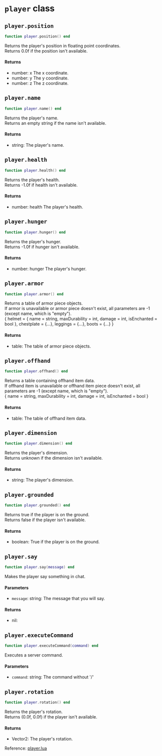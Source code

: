 # `player` class



## `player.position`
```lua
function player.position() end
```
Returns the player's position in floating point coordinates.  
Returns 0.0f if the position isn't available.

#### Returns
- number: x The x coordinate.
- number: y The y coordinate.
- number: z The z coordinate.

## `player.name`
```lua
function player.name() end
```
Returns the player's name.  
Returns an empty string if the name isn't available.

#### Returns
- string: The player's name.

## `player.health`
```lua
function player.health() end
```
Returns the player's health.  
Returns -1.0f if health isn't available.

#### Returns
- number: health The player's health.

## `player.hunger`
```lua
function player.hunger() end
```
Returns the player's hunger.  
Returns -1.0f if hunger isn't available.

#### Returns
- number: hunger The player's hunger.

## `player.armor`
```lua
function player.armor() end
```
Returns a table of armor piece objects.  
If armor is unavailable or armor piece doesn't exist, all parameters are -1 (except name, which is "empty").  
{ helmet = { name = string, maxDurability = int, damage = int, isEnchanted = bool }, chestplate = {...}, leggings = {...}, boots = {...} }

#### Returns
- table: The table of armor piece objects.

## `player.offhand`
```lua
function player.offhand() end
```
Returns a table containing offhand item data.  
If offhand item is unavailable or offhand item piece doesn't exist, all parameters are -1 (except name, which is "empty").  
{ name = string, maxDurability = int, damage = int, isEnchanted = bool }

#### Returns
- table: The table of offhand item data.

## `player.dimension`
```lua
function player.dimension() end
```
Returns the player's dimension.  
Returns unknown if the dimension isn't available.

#### Returns
- string: The player's dimension.

## `player.grounded`
```lua
function player.grounded() end
```
Returns true if the player is on the ground.  
Returns false if the player isn't available.

#### Returns
- boolean: True if the player is on the ground.

## `player.say`
```lua
function player.say(message) end
```
Makes the player say something in chat.

#### Parameters
- `message`: string: The message that you will say.
#### Returns
- nil: 

## `player.executeCommand`
```lua
function player.executeCommand(command) end
```
Executes a server command.

#### Parameters
- `command`: string: The command without '/'

## `player.rotation`
```lua
function player.rotation() end
```
Returns the player's rotation.  
Returns (0.0f, 0.0f) if the player isn't available.

#### Returns
- Vector2: The player's rotation.

Reference: [player.lua](https://github.com/flarialmc/scripting-wiki/tree/main/autocomplete/game/player.lua)